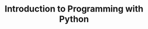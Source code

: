 ---
layout: slideshow
title: Introduction to Programming with Python
slides:


    - content: |
        ## The Science of Perception and Visualization

        + Human perception important aspect of visualization
        + Pre attentive processing: low level visual system rapidly processes certain basic features of an image (<200 ms).

        

      notes: |
        To make more effective visualizations its helful to understand how people process visual information. This is quite a broad field so we have a brief look at perceptual procesing, how people process visual information and build a representation of what they are seeing. 

        
        Do this without thinking. 
        Variety of theories for how and why.
        

        For further reading on the different theories see

    - content: |

        ## The Science of Perception and Visualization

        Pre attentive Processing
        ![alt text](https://www.csc.ncsu.edu/faculty/healey/PP/figs/colour_P.gif)   ![alt text](https://www.csc.ncsu.edu/faculty/healey/PP/figs/colour_A.gif)

      notes: |
        How we process visual information has a big impact on designing effective visualizations

        When we think about the process of vision and perception we have two categories of perception, uncontrolled(pre attentive) and controlled (attentive)

        Attentive perception transforms the low level features from pre attentive into higher order features and representations.

        Its no coincidence that alot of the markers and channels we use in visualization are objects and distinctions we pre-attentively process.



    - content: |

        ## The Science of Perception and Visualization
        Conjunction

        Pre attentive Processing
        ![alt text](https://www.csc.ncsu.edu/faculty/healey/PP/figs/conjoin_A.gif)   ![alt text](https://www.csc.ncsu.edu/faculty/healey/PP/figs/conjoin_P.gif)
      notes: |
        Combing features that we notice pre attentively that are not unique we stop us notcing them pre attentively. In the image on the right there is a rec circle, but it doesnt jump out at us like it did before. It is no longer unique as there are both circles and red coloured shapes present in the image. 

        

    - content: |
        ## Post attentive visualization 

      notes: |
        What happens after that initial glance at something if we go and look at something else?
        It appears that we don't start to build up an even richer visual representation of something [Wolfe (2000)](http://search.bwh.harvard.edu/new/pubs/postattentiveJEPHPP.pdf). 

        If we are pay close attention to a graphic and try and search for features and information, post attentively searching, finding what we are looking for takes as long or longer as the first, pre attentive, glance. 

    - content: |
        ## Post attentive visualization 
        Change blindess
        ![Spot the difference!](https://res.cloudinary.com/vayner/image/upload/v1458296601/braindecoder/rebelmouse--1882005548.gif)
 
      notes: |  
        We can see this our selves with the change blindness phenomena.

        When we are presenting a visualisation to a viewer it will generally be novel for them, they wont have seen it before. We can't rely on the viewer having some prior knowledge or guidance avout where to look at or for in a graphic.

        Studying a graphic may give no help in searching for specific data values.

        If we want the viewing to be drawn to things need to use pre attentive processing


    - content: |
        ## Post attentive visualization 
        + Change blindess
        ![Spot the difference!](https://www.csc.ncsu.edu/faculty/healey/HTML_papers/NPV/figs/sphinx.jpg)


    - content: |

        ## The Science of Perception and Visualization

        ### Further Features
        + Orientation 
        + Size
        + Density 
        {:.left-aligned}


    - content: |
        ![alt text](http://global.qlik.com/~/media/Images/Blog/entries/posts-large/VisualEncoding-Large_625x349.ashx)

    - content: |
        ## Accuracy of visual markers 
        From [Ceveland and McGill](http://www.cs.ubc.ca/~tmm/courses/cpsc533c-04-spr/readings/cleveland.pdf)

        1. Position along a common scale
        2. Positions along non-aligned scales
        3. Length, direction, angle
        4. Area
        5. Volume, curvature
        6. Shading, colour saturation
        {:.left-aligned}
        
      notes: |
        Opinions vary on the exact order


---